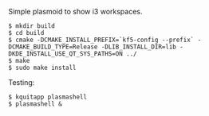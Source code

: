 Simple plasmoid to show i3 workspaces.

```
$ mkdir build
$ cd build
$ cmake -DCMAKE_INSTALL_PREFIX=`kf5-config --prefix` -DCMAKE_BUILD_TYPE=Release -DLIB_INSTALL_DIR=lib -DKDE_INSTALL_USE_QT_SYS_PATHS=ON ../
$ make
$ sudo make install
```

Testing:
```
$ kquitapp plasmashell
$ plasmashell &
```
